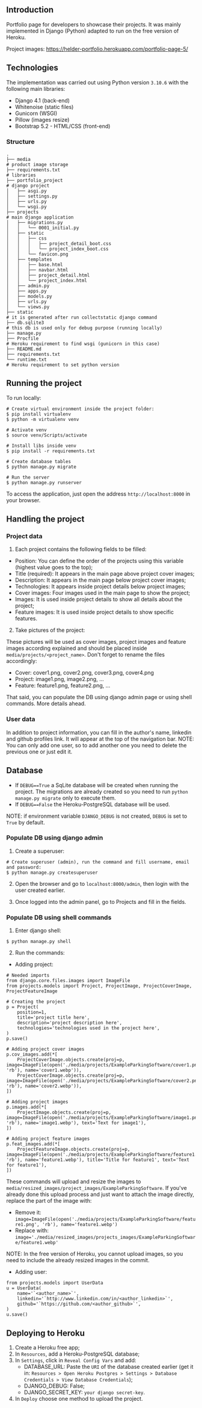 ## Introduction

Portfolio page for developers to showcase their projects. It was mainly implemented in Django (Python) adapted to run on the free version of Heroku.

Project images: https://helder-portfolio.herokuapp.com/portfolio-page-5/

## Technologies

The implementation was carried out using Python version `3.10.6` with the following main libraries:

 - Django 4.1 (back-end)
 - Whitenoise (static files)
 - Gunicorn (WSGI)
 - Pillow (images resize)
 - Bootstrap 5.2 - HTML/CSS (front-end)

### Structure

```shell
.
├── media                                                                 # product image storage
├── requirements.txt                                                      # libraries
├── portfolio_project                                                     # django project
│   ├── asgi.py
│   ├── settings.py
│   ├── urls.py
│   └── wsgi.py
├── projects                                                              # main django application
│   ├── migrations.py
│   │   └── 0001_initial.py
│   ├── static
│   │   ├── css
│   │   │   ├── project_detail_boot.css
│   │   │   └── project_index_boot.css
│   │   └── favicon.png
│   ├── templates
│   │   ├── base.html
│   │   ├── navbar.html
│   │   ├── project_detail.html
│   │   └── project_index.html
│   ├── admin.py
│   ├── apps.py
│   ├── models.py
│   ├── urls.py
│   └── views.py
├── static                                                                # it is generated after run collectstatic django command
├── db.sqlite3                                                            # this db is used only for debug purpose (running locally)
├── manage.py
├── Procfile                                                              # Heroku requirement to find wsgi (gunicorn in this case)
├── README.md
├── requirements.txt
└── runtime.txt                                                           # Heroku requirement to set python version
```


## Running the project

To run locally:

```shell
# Create virtual environment inside the project folder:
$ pip install virtualenv
$ python -m virtualenv venv

# Activate venv
$ source venv/Scripts/activate

# Install libs inside venv
$ pip install -r requirements.txt

# Create database tables
$ python manage.py migrate

# Run the server
$ python manage.py runserver
```

To access the application, just open the address `http://localhost:8000` in your browser.


## Handling the project

### Project data

1. Each project contains the following fields to be filled:

 * Position: You can define the order of the projects using this variable (highest value goes to the top);
 * Title (required): It appears in the main page above project cover images;
 * Description: It appears in the main page below project cover images;
 * Technologies: It appears inside project details below project images;
 * Cover images: Four images used in the main page to show the project;
 * Images: It is used inside project details to show all details about the project;
 * Feature images: It is used inside project details to show specific features.

2. Take pictures of the project:

These pictures will be used as cover images, project images and feature images according explained and should be placed inside `media/projects/<project_name>`.
Don't forget to rename the files accordingly:
 * Cover: cover1.png, cover2.png, cover3.png, cover4.png
 * Project: image1.png, image2.png, ...
 * Feature: feature1.png, feature2.png, ...

That said, you can populate the DB using django admin page or using shell commands. More details ahead.

### User data

In addition to project information, you can fill in the author's name, linkedin and github profiles link. It will appear at the top of the navigation bar.
NOTE: You can only add one user, so to add another one you need to delete the previous one or just edit it.


## Database

* If `DEBUG==True` a SqLite database will be created when running the project. The migrations are already created so you need to run `python manage.py migrate` only to execute them.
* If `DEBUG==False` the Heroku-PostgreSQL database will be used.

NOTE: if environment variable `DJANGO_DEBUG` is not created, `DEBUG` is set to `True` by default.

### Populate DB using django admin

1. Create a superuser:
```shell
# Create superuser (admin), run the command and fill username, email and password:
$ python manage.py createsuperuser
```

2. Open the browser and go to `localhost:8000/admin`, then login with the user created earlier.

3. Once logged into the admin panel, go to Projects and fill in the fields.

### Populate DB using shell commands

1. Enter django shell:
```shell
$ python manage.py shell
```

2. Run the commands:

* Adding project:
```shell
# Needed imports
from django.core.files.images import ImageFile
from projects.models import Project, ProjectImage, ProjectCoverImage, ProjectFeatureImage

# Creating the project
p = Project(
    position=1,
    title='project title here',
    description='project description here',
    technologies='technologies used in the project here',
)
p.save()

# Adding project cover images
p.cov_images.add(*[
    ProjectCoverImage.objects.create(proj=p, image=ImageFile(open('./media/projects/ExampleParkingSoftware/cover1.png', 'rb'), name='cover1.webp')),
    ProjectCoverImage.objects.create(proj=p, image=ImageFile(open('./media/projects/ExampleParkingSoftware/cover2.png', 'rb'), name='cover2.webp')),
])

# Adding project images
p.images.add(*[
    ProjectImage.objects.create(proj=p, image=ImageFile(open('./media/projects/ExampleParkingSoftware/image1.png', 'rb'), name='image1.webp'), text='Text for image1'),
])

# Adding project feature images
p.feat_images.add(*[
    ProjectFeatureImage.objects.create(proj=p, image=ImageFile(open('./media/projects/ExampleParkingSoftware/feature1.png', 'rb'), name='feature1.webp'), title='Title for feature1', text='Text for feature1'),
])
```

These commands will upload and resize the images to `media/resized_images/project_images/ExampleParkingSoftware`. If you've already done this upload process and just want to attach the image directly, replace the part of the image with:
 * Remove it: `image=ImageFile(open('./media/projects/ExampleParkingSoftware/feature1.png', 'rb'), name='feature1.webp')`
 * Replace with: `image='./media/resized_images/projects_images/ExampleParkingSoftware/feature1.webp'`

NOTE: In the free version of Heroku, you cannot upload images, so you need to include the already resized images in the commit.

* Adding user:

```shell
from projects.models import UserData
u = UserData(
    name='`<author_name>`',
    linkedin='`http://www.linkedin.com/in/<author_linkedin>`',
    github='`https://github.com/<author_github>`',
)
u.save()
```

## Deploying to Heroku

1. Create a Heroku free app;
2. In `Resources`, add a Heroku-PostgreSQL database;
3. In `Settings`, click in `Reveal Config Vars` and add:
    * DATABASE_URL: Paste the `URI` of the database created earlier (get it in: `Resources > Open Heroku Postgres > Settings > Database Credentials > View Database Credentials`);
    * DJANGO_DEBUG: False;
    * DJANGO_SECRET_KEY: `your django secret-key`.
4. In `Deploy` choose one method to upload the project.

